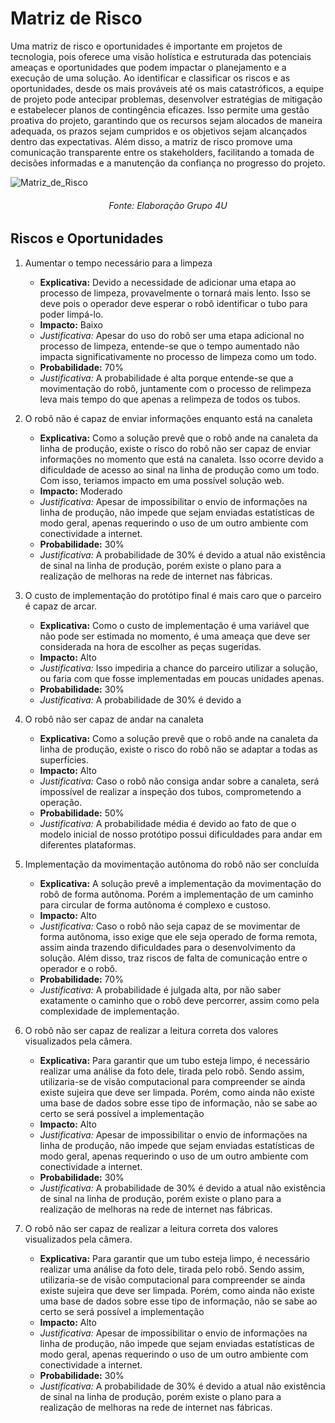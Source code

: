 # Matriz de Risco 

Uma matriz de risco e oportunidades é importante em projetos de tecnologia, pois oferece uma visão holística e estruturada das potenciais ameaças e oportunidades que podem impactar o planejamento e a execução de uma solução. Ao identificar e classificar os riscos e as oportunidades, desde os mais prováveis até os mais catastróficos, a equipe de projeto pode antecipar problemas, desenvolver estratégias de mitigação e estabelecer planos de contingência eficazes. Isso permite uma gestão proativa do projeto, garantindo que os recursos sejam alocados de maneira adequada, os prazos sejam cumpridos e os objetivos sejam alcançados dentro das expectativas. Além disso, a matriz de risco promove uma comunicação transparente entre os stakeholders, facilitando a tomada de decisões informadas e a manutenção da confiança no progresso do projeto.

![Matriz_de_Risco](/img/matriz_de_risco.png)
<h6 align="center"> Fonte: Elaboração Grupo 4U </h6>

## Riscos e Oportunidades

1. Aumentar o tempo necessário para a limpeza
    - **Explicativa:** Devido a necessidade de adicionar uma etapa ao processo de limpeza, provavelmente o tornará mais lento. Isso se deve pois o operador deve esperar o robô identificar o tubo para poder limpá-lo. 
    - **Impacto:** Baixo
    - *Justificativa:* Apesar do uso do robô ser uma etapa adicional no processo de limpeza, entende-se que o tempo aumentado não impacta significativamente no processo de limpeza como um todo.
    - **Probabilidade:** 70%
    - *Justificativa:* A probabilidade é alta porque entende-se que a movimentação do robô, juntamente com o processo de relimpeza leva mais tempo do que apenas a relimpeza de todos os tubos.

2. O robô não é capaz de enviar informações enquanto está na canaleta
    - **Explicativa:** Como a solução prevê que o robô ande na canaleta da linha de produção, existe o risco do robô não ser capaz de enviar informações no momento que está na canaleta. Isso ocorre devido a dificuldade de acesso ao sinal na linha de produção como um todo. Com isso, teriamos impacto em uma possível solução web.
    - **Impacto:** Moderado
    - *Justificativa:* Apesar de impossibilitar o envio de informações na linha de produção, não impede que sejam enviadas estatísticas de modo geral, apenas requerindo o uso de um outro ambiente com conectividade a internet.
    - **Probabilidade:** 30%
    - *Justificativa:* A probabilidade de 30% é devido a atual não existência de sinal na linha de produção, porém existe o plano para a realização de melhoras na rede de internet nas fábricas.

3. O custo de implementação do protótipo final é mais caro que o parceiro é capaz de arcar.
    - **Explicativa:** Como o custo de implementação é uma variável que não pode ser estimada no momento, é uma ameaça que deve ser considerada na hora de escolher as peças sugeridas.
    - **Impacto:** Alto
    - *Justificativa:* Isso impediria a chance do parceiro utilizar a solução, ou faria com que fosse implementadas em poucas unidades apenas.
    - **Probabilidade:** 30%
    - *Justificativa:* A probabilidade de 30% é devido a 
4. O robô não ser capaz de andar na canaleta
    - **Explicativa:** Como a solução prevê que o robô ande na canaleta da linha de produção, existe o risco do robô não se adaptar a todas as superfícies.
    - **Impacto:** Alto
    - *Justificativa:* Caso o robô não consiga andar sobre a canaleta, será impossível de realizar a inspeção dos tubos, comprometendo a operação.
    - **Probabilidade:** 50%
    - *Justificativa:* A probabilidade média é devido ao fato de que o modelo inicial de nosso protótipo possui dificuldades para andar em diferentes plataformas.

5. Implementação da movimentação autônoma do robô não ser concluída
    - **Explicativa:** A solução prevê a implementação da movimentação do robô de forma autônoma. Porém a implementação de um caminho para circular de forma autônoma é complexo e custoso.
    - **Impacto:**  Alto
    - *Justificativa:* Caso o robô não seja capaz de se movimentar de forma autônoma, isso exige que ele seja operado de forma remota, assim ainda trazendo dificuldades para o desenvolvimento da solução. Além disso, traz riscos de falta de comunicação entre o operador e o robô.
    - **Probabilidade:** 70%
    - *Justificativa:* A probabilidade é julgada alta, por não saber exatamente o caminho que o robô deve percorrer, assim como pela complexidade de implementação.

6. O robô não ser capaz de realizar a leitura correta dos valores visualizados pela câmera.
    - **Explicativa:** Para garantir que um tubo esteja limpo, é necessário realizar uma análise da foto dele, tirada pelo robô. Sendo assim, utilizaria-se de visão computacional para compreender se ainda existe sujeira que deve ser limpada. Porém, como ainda não existe uma base de dados sobre esse tipo de informação, não se sabe ao certo se será possível a implementação
    - **Impacto:** Alto
    - *Justificativa:* Apesar de impossibilitar o envio de informações na linha de produção, não impede que sejam enviadas estatísticas de modo geral, apenas requerindo o uso de um outro ambiente com conectividade a internet.
    - **Probabilidade:** 30%
    - *Justificativa:* A probabilidade de 30% é devido a atual não existência de sinal na linha de produção, porém existe o plano para a realização de melhoras na rede de internet nas fábricas.

7. O robô não ser capaz de realizar a leitura correta dos valores visualizados pela câmera.
    - **Explicativa:** Para garantir que um tubo esteja limpo, é necessário realizar uma análise da foto dele, tirada pelo robô. Sendo assim, utilizaria-se de visão computacional para compreender se ainda existe sujeira que deve ser limpada. Porém, como ainda não existe uma base de dados sobre esse tipo de informação, não se sabe ao certo se será possível a implementação
    - **Impacto:** Alto
    - *Justificativa:* Apesar de impossibilitar o envio de informações na linha de produção, não impede que sejam enviadas estatísticas de modo geral, apenas requerindo o uso de um outro ambiente com conectividade a internet.
    - **Probabilidade:** 30%
    - *Justificativa:* A probabilidade de 30% é devido a atual não existência de sinal na linha de produção, porém existe o plano para a realização de melhoras na rede de internet nas fábricas.
